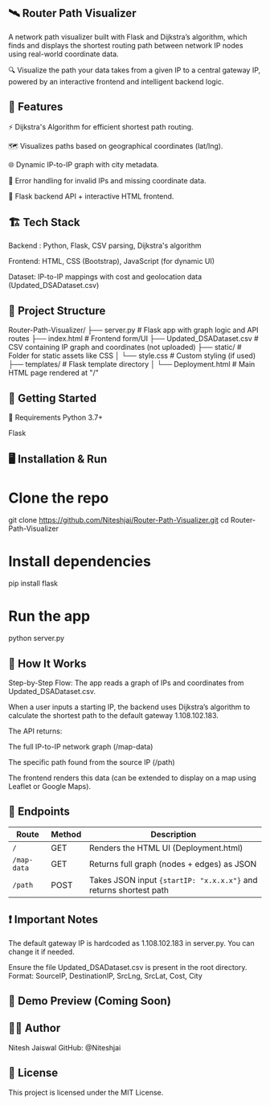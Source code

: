 ## 🛰️ Router Path Visualizer
A network path visualizer built with Flask and Dijkstra’s algorithm, which finds and displays the shortest routing path between network IP nodes using real-world coordinate data.

🔍 Visualize the path your data takes from a given IP to a central gateway IP, powered by an interactive frontend and intelligent backend logic.

## 📌 Features
⚡ Dijkstra's Algorithm for efficient shortest path routing.

🗺️ Visualizes paths based on geographical coordinates (lat/lng).

🌐 Dynamic IP-to-IP graph with city metadata.

🧠 Error handling for invalid IPs and missing coordinate data.

🚀 Flask backend API + interactive HTML frontend.

## 🏗️ Tech Stack
 Backend : Python, Flask, CSV parsing, Dijkstra's algorithm

Frontend: HTML, CSS (Bootstrap), JavaScript (for dynamic UI)

Dataset: IP-to-IP mappings with cost and geolocation data (Updated_DSADataset.csv)

## 📁 Project Structure

Router-Path-Visualizer/
├── server.py # Flask app with graph logic and API routes
├── index.html # Frontend form/UI
├── Updated_DSADataset.csv # CSV containing IP graph and coordinates (not uploaded)
├── static/ # Folder for static assets like CSS
│ └── style.css # Custom styling (if used)
├── templates/ # Flask template directory
│ └── Deployment.html # Main HTML page rendered at "/"

## 🚀 Getting Started
  🧰 Requirements
  Python 3.7+

Flask

## 🖥️ Installation & Run

# Clone the repo
git clone https://github.com/Niteshjai/Router-Path-Visualizer.git
cd Router-Path-Visualizer

# Install dependencies
pip install flask

# Run the app
python server.py


## 🔎 How It Works
Step-by-Step Flow:
The app reads a graph of IPs and coordinates from Updated_DSADataset.csv.

When a user inputs a starting IP, the backend uses Dijkstra’s algorithm to calculate the shortest path to the default gateway 1.108.102.183.

The API returns:

The full IP-to-IP network graph (/map-data)

The specific path found from the source IP (/path)

The frontend renders this data (can be extended to display on a map using Leaflet or Google Maps).

## 📌 Endpoints

| Route       | Method | Description                                                       |
| ----------- | ------ | ----------------------------------------------------------------- |
| `/`         | GET    | Renders the HTML UI (Deployment.html)                             |
| `/map-data` | GET    | Returns full graph (nodes + edges) as JSON                        |
| `/path`     | POST   | Takes JSON input `{startIP: "x.x.x.x"}` and returns shortest path |

## ❗ Important Notes
The default gateway IP is hardcoded as 1.108.102.183 in server.py. You can change it if needed.

Ensure the file Updated_DSADataset.csv is present in the root directory. Format:
SourceIP, DestinationIP, SrcLng, SrcLat, Cost, City

## 📸 Demo Preview (Coming Soon)

## 👨‍💻 Author
Nitesh Jaiswal
GitHub: @Niteshjai

## 📄 License
This project is licensed under the MIT License.


